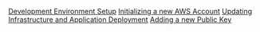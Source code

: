 [Development Environment Setup](https://docs.google.com/document/d/19T3Qyv6RaHy5L25tbF4I9KtuWeVNIRPrUcjNyJBtEPg/edit?usp=sharing)
[Initializing a new AWS Account](https://docs.google.com/document/d/1v6C4TQacXrzejvRHNj0eDVZTvTEtu6RHm0sQyc9U9co/edit?usp=sharing)
[Updating Infrastructure and Application Deployment](https://docs.google.com/document/d/16bIlPit1wTnY3fgW4y1sIZBbYxB5ntSniKCVEKhZAD4/edit?usp=sharing)
[Adding a new Public Key](https://docs.google.com/document/d/151DNwuH8x2H9hACrtSkK54mf9GikJ8mnkz2IjWyF8to/edit?usp=sharing)
